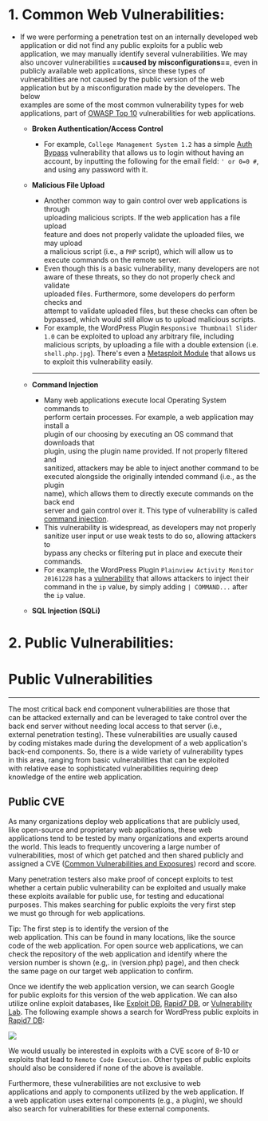   

# 1. Common Web Vulnerabilities:

- If we were performing a penetration test on an internally developed web  
    application or did not find any public exploits for a public web  
    application, we may manually identify several vulnerabilities. We may  
    also uncover vulnerabilities **==caused by misconfigurations==**, even in  
    publicly available web applications, since these types of  
    vulnerabilities are not caused by the public version of the web  
    application but by a misconfiguration made by the developers. The below  
    examples are some of the most common vulnerability types for web  
    applications, part of [OWASP Top 10](https://owasp.org/www-project-top-ten/) vulnerabilities for web applications.
    - **Broken Authentication/Access Control**
        - For example, `College Management System 1.2` has a simple [Auth Bypass](https://www.exploit-db.com/exploits/47388) vulnerability that allows us to login without having an account, by inputting the following for the email field: `' or 0=0 #`, and using any password with it.
    - **Malicious File Upload**
        
        - Another common way to gain control over web applications is through  
            uploading malicious scripts. If the web application has a file upload  
            feature and does not properly validate the uploaded files, we may upload  
            a malicious script (i.e., a `PHP` script), which will allow us to execute commands on the remote server.
        - Even though this is a basic vulnerability, many developers are not  
            aware of these threats, so they do not properly check and validate  
            uploaded files. Furthermore, some developers do perform checks and  
            attempt to validate uploaded files, but these checks can often be  
            bypassed, which would still allow us to upload malicious scripts.
        - For example, the WordPress Plugin `Responsive Thumbnail Slider 1.0` can be exploited to upload any arbitrary file, including malicious scripts, by uploading a file with a double extension (i.e. `shell.php.jpg`). There's even a [Metasploit Module](https://www.rapid7.com/db/modules/exploit/multi/http/wp_responsive_thumbnail_slider_upload/) that allows us to exploit this vulnerability easily.
        
        ---
        
    - **Command Injection**
        - Many web applications execute local Operating System commands to  
            perform certain processes. For example, a web application may install a  
            plugin of our choosing by executing an OS command that downloads that  
            plugin, using the plugin name provided. If not properly filtered and  
            sanitized, attackers may be able to inject another command to be  
            executed alongside the originally intended command (i.e., as the plugin  
            name), which allows them to directly execute commands on the back end  
            server and gain control over it. This type of vulnerability is called [command injection](https://owasp.org/www-community/attacks/Command_Injection).
        - This vulnerability is widespread, as developers may not properly  
            sanitize user input or use weak tests to do so, allowing attackers to  
            bypass any checks or filtering put in place and execute their commands.
        - For example, the WordPress Plugin `Plainview Activity Monitor 20161228` has a [vulnerability](https://www.exploit-db.com/exploits/45274) that allows attackers to inject their command in the `ip` value, by simply adding `| COMMAND...` after the `ip` value.
    - **SQL Injection (SQLi)**

# 2. Public Vulnerabilities:

# Public Vulnerabilities

---

The most critical back end component vulnerabilities are those that  
can be attacked externally and can be leveraged to take control over the  
back end server without needing local access to that server (i.e.,  
external penetration testing). These vulnerabilities are usually caused  
by coding mistakes made during the development of a web application's  
back-end components. So, there is a wide variety of vulnerability types  
in this area, ranging from basic vulnerabilities that can be exploited  
with relative ease to sophisticated vulnerabilities requiring deep  
knowledge of the entire web application.

## Public CVE

As many organizations deploy web applications that are publicly used,  
like open-source and proprietary web applications, these web  
applications tend to be tested by many organizations and experts around  
the world. This leads to frequently uncovering a large number of  
vulnerabilities, most of which get patched and then shared publicly and  
assigned a CVE ([Common Vulnerabilities and Exposures](https://en.wikipedia.org/wiki/Common_Vulnerabilities_and_Exposures)) record and score.

Many penetration testers also make proof of concept exploits to test  
whether a certain public vulnerability can be exploited and usually make  
these exploits available for public use, for testing and educational  
purposes. This makes searching for public exploits the very first step  
we must go through for web applications.

Tip: The first step is to identify the version of the  
web application. This can be found in many locations, like the source  
code of the web application. For open source web applications, we can  
check the repository of the web application and identify where the  
version number is shown (e.g,. in (version.php) page), and then check  
the same page on our target web application to confirm.

Once we identify the web application version, we can search Google  
for public exploits for this version of the web application. We can also  
utilize online exploit databases, like [Exploit DB](https://www.exploit-db.com/), [Rapid7 DB](https://www.rapid7.com/db/), or [Vulnerability Lab](https://www.vulnerability-lab.com/). The following example shows a search for WordPress public exploits in [Rapid7 DB](https://www.rapid7.com/db/):

[![](https://academy.hackthebox.com/storage/modules/75/rapid7-db.jpg)](https://academy.hackthebox.com/storage/modules/75/rapid7-db.jpg)

We would usually be interested in exploits with a CVE score of 8-10 or exploits that lead to `Remote Code Execution`. Other types of public exploits should also be considered if none of the above is available.

Furthermore, these vulnerabilities are not exclusive to web  
applications and apply to components utilized by the web application. If  
a web application uses external components (e.g., a plugin), we should  
also search for vulnerabilities for these external components.
